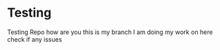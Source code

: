 # Testing
Testing Repo
how are you
this is my branch
I am doing my work on here
check if any issues
